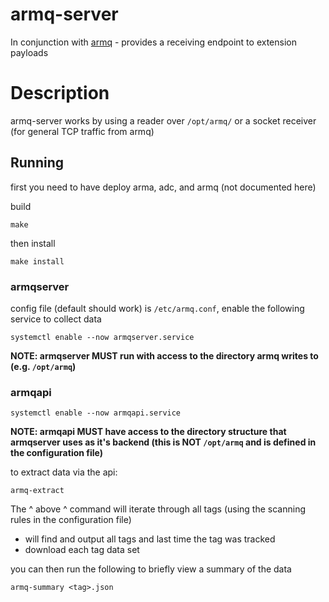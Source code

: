 armq-server
===

In conjunction with [armq](https://voidedtech.com/cgit/armq/about/) - provides a receiving endpoint to extension payloads

# Description

armq-server works by using a reader over `/opt/armq/` or a socket receiver (for general TCP traffic from armq)

## Running

first you need to have deploy arma, adc, and armq (not documented here)

build
```
make
```

then install
```
make install
```

### armqserver

config file (default should work) is `/etc/armq.conf`, enable the following service to collect data
```
systemctl enable --now armqserver.service
```
**NOTE: armqserver MUST run with access to the directory armq writes to (e.g. `/opt/armq`)**

### armqapi

```
systemctl enable --now armqapi.service
```
**NOTE: armqapi MUST have access to the directory structure that armqserver uses as it's backend (this is NOT `/opt/armq` and is defined in the configuration file)**

to extract data via the api:
```
armq-extract
```

The ^ above ^ command will iterate through all tags (using the scanning rules in the configuration file)

* will find and output all tags and last time the tag was tracked
* download each tag data set

you can then run the following to briefly view a summary of the data
```
armq-summary <tag>.json
```
